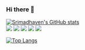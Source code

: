 ### Hi there 👋
[![Srimadhaven's GitHub stats](https://github-readme-stats.vercel.app/api?username=MaddyDev-glitch&hide=contribs,stars&count_private=trueshow_icons=true&theme=radical)
](https://github.com/MaddyDev-glitch/github-readme-stats)
<br>
![](https://img.shields.io/badge/<OS>-<Windows>-informational?style=flat&logo=<LOGO_NAME>&logoColor=white&color=2bbc8a) ![](https://img.shields.io/badge/<Code>-<Flutter>-informational?style=flat&logo=<LOGO_NAME>&logoColor=white&color=2bbc8a) ![](https://img.shields.io/badge/<Code>-<C/C++>-informational?style=flat&logo=<LOGO_NAME>&logoColor=white&color=2bbc8a) ![](https://img.shields.io/badge/<Code>-<Dart>-informational?style=flat&logo=<LOGO_NAME>&logoColor=white&color=2bbc8a) ![](https://img.shields.io/badge/<Cloud>-<Firebase>-informational?style=flat&logo=<LOGO_NAME>&logoColor=white&color=2bbc8a)





[![Top Langs](https://github-readme-stats.vercel.app/api/top-langs/?username=MaddyDev-glitch&langs_count=10&hide=assembly&exclude_repo=MyWebsite)](https://github.com/MaddyDev-glitch/github-readme-stats)
<br>
<!-- 
- 🔭 I’m currently working on ...
- 🌱 I’m currently learning ...
- 👯 I’m looking to collaborate on ...
- 🤔 I’m looking for help with NodeJS
- 💬 Ask me about ...
- 📫 How to reach me: ...
- 😄 Pronouns: ...
- ⚡ Fun fact: ... -->

